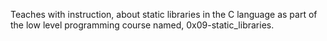 Teaches with instruction, about static libraries in the C language as part of the low level programming course named, 0x09-static_libraries.
